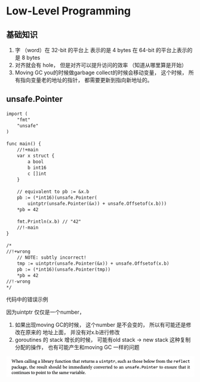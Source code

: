 # Low-Level Programming

## 基础知识

1. 字 （word）在 32-bit 的平台上 表示的是 4 bytes 在 64-bit 的平台上表示的是 8 bytes
2. 对齐就会有 hole， 但是对齐可以提升访问的效率 （知道从哪里算是开始）
3. Moving GC you的时候做garbage collect的时候会移动变量， 这个时候， 所有指向变量老的地址的指针， 都需要更新到指向新地址的。 

## unsafe.Pointer

```go'
import (
	"fmt"
	"unsafe"
)

func main() {
	//!+main
	var x struct {
		a bool
		b int16
		c []int
	}

	// equivalent to pb := &x.b
	pb := (*int16)(unsafe.Pointer(
		uintptr(unsafe.Pointer(&x)) + unsafe.Offsetof(x.b)))
	*pb = 42

	fmt.Println(x.b) // "42"
	//!-main
}

/*
//!+wrong
	// NOTE: subtly incorrect!
	tmp := uintptr(unsafe.Pointer(&x)) + unsafe.Offsetof(x.b)
	pb := (*int16)(unsafe.Pointer(tmp))
	*pb = 42
//!-wrong
*/
```

代码中的错误示例

因为uintptr 仅仅是一个number， 

1. 如果出现moving GC的时候， 这个number 是不会变的， 所以有可能还是修改在原来的 地址上面， 并没有对x.b进行修改
2. goroutines 的 stack 增长的时候， 可能有old stack -> new stack 这种复制分配的操作， 也有可能产生和moving GC 一样的问题

![](https://raw.githubusercontent.com/feyfree/my-github-images/main/20220526111703-uintptr-pointer-tips.png)